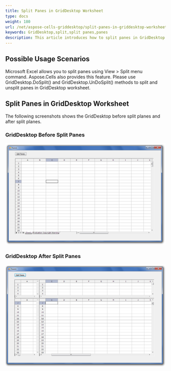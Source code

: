 ```yaml
---
title: Split Panes in GridDesktop Worksheet
type: docs
weight: 180
url: /net/aspose-cells-griddesktop/split-panes-in-griddesktop-worksheet/
keywords: GridDesktop,split,split panes,panes
description: This article introduces how to split panes in GridDesktop.
---
```


## **Possible Usage Scenarios**
Microsoft Excel allows you to split panes using View > Split menu command. Aspose.Cells also provides this feature. Please use GridDesktop.DoSplit() and GridDesktop.UnDoSplit() methods to split and unsplit panes in GridDesktop worksheet.
## **Split Panes in GridDesktop Worksheet**
The following screenshots shows the GridDesktop before split planes and after split planes.
### **GridDesktop Before Split Panes**
![todo:image_alt_text](split-panes-in-griddesktop-worksheet_1.png)
### **GridDesktop After Split Panes**
![todo:image_alt_text](split-panes-in-griddesktop-worksheet_2.png)
